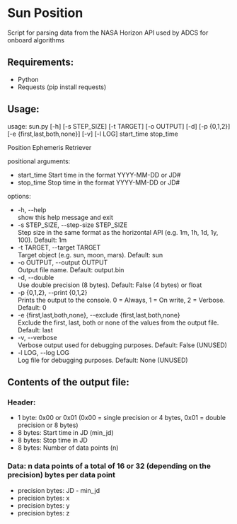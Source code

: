 # Sun Position 

Script for parsing data from the NASA Horizon API used by ADCS for onboard algorithms

## Requirements:

- Python
- Requests (pip install requests)

## Usage:
usage: sun.py [-h] [-s STEP_SIZE] [-t TARGET] [-o OUTPUT] [-d] [-p {0,1,2}] [-e {first,last,both,none}] [-v] [-l LOG] start_time stop_time

Position Ephemeris Retriever

positional arguments:
-  start_time            Start time in the format YYYY-MM-DD or JD#
-  stop_time             Stop time in the format YYYY-MM-DD or JD#

options:
-  -h, --help           <br>
show this help message and exit
-  -s STEP_SIZE, --step-size STEP_SIZE <br>
                        Step size in the same format as the horizontal API (e.g. 1m, 1h, 1d, 1y, 100). Default: 1m
-  -t TARGET, --target TARGET <br>
                        Target object (e.g. sun, moon, mars). Default: sun
-  -o OUTPUT, --output OUTPUT <br>
                        Output file name. Default: output.bin
-  -d, --double       <br>
Use double precision (8 bytes). Default: False (4 bytes) or float
-  -p {0,1,2}, --print {0,1,2} <br>
                        Prints the output to the console. 0 = Always, 1 = On write, 2 = Verbose. Default: 0
-  -e {first,last,both,none}, --exclude {first,last,both,none} <br>
                        Exclude the first, last, both or none of the values from the output file. Default: last
-  -v, --verbose        <br> Verbose output used for debugging purposes. Default: False (UNUSED)
-  -l LOG, --log LOG      <br>Log file for debugging purposes. Default: None (UNUSED)

## Contents of the output file:
### Header:
- 1 byte: 0x00 or 0x01 (0x00 = single precision or 4 bytes, 0x01 = double precision or 8 bytes)
- 8 bytes: Start time in JD (min_jd)
- 8 bytes: Stop time in JD 
- 8 bytes: Number of data points (n)

### Data: n data points of a total of 16 or 32 (depending on the precision) bytes per data point
- precision bytes: JD - min_jd
- precision bytes: x
- precision bytes: y
- precision bytes: z
